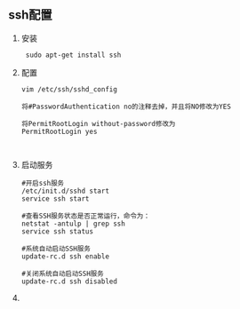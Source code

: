 ## ssh配置

1. 安装 

   ```shell
    sudo apt-get install ssh
   ```


2. 配置 

   ```config
   vim /etc/ssh/sshd_config

   将#PasswordAuthentication no的注释去掉，并且将NO修改为YES

   将PermitRootLogin without-password修改为
   PermitRootLogin yes



   ```



3. 启动服务

   ```shell
   #开启ssh服务
   /etc/init.d/sshd start
   service ssh start

   #查看SSH服务状态是否正常运行，命令为：
   netstat -antulp | grep ssh
   service ssh status 

   #系统自动启动SSH服务
   update-rc.d ssh enable  

   #关闭系统自动启动SSH服务
   update-rc.d ssh disabled 
   ```

4. ​